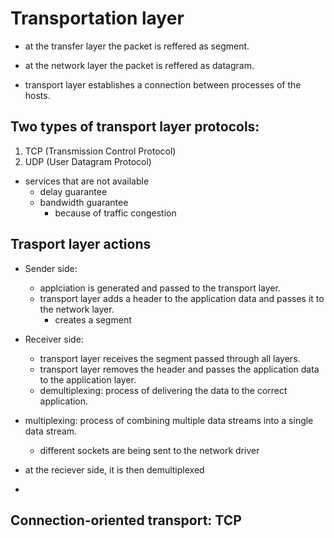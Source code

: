 # Transportation layer

- at the transfer layer the packet is reffered as segment.
- at the network layer the packet is reffered as datagram.

- transport layer establishes a connection between processes of the hosts.

## Two types of transport layer protocols:

1. TCP (Transmission Control Protocol)
2. UDP (User Datagram Protocol)

- services that are not available
    - delay guarantee
    - bandwidth guarantee
        - because of traffic congestion


## Trasport layer actions
- Sender side: 
    - applciation is generated and passed to the transport layer.
    - transport layer adds a header to the application data and passes it to the network layer.
       - creates a segment

- Receiver side:
    - transport layer receives the segment passed through all layers. 
    - transport layer removes the header and passes the application data to the application layer.
    - demultiplexing: process of delivering the data to the correct application.

- multiplexing: process of combining multiple data streams into a single data stream.
    - different sockets are being sent to the network driver

- at the reciever side, it is then demultiplexed
- 


## Connection-oriented transport: TCP


